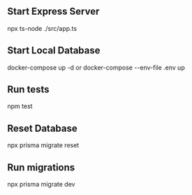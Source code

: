 ## Start Express Server
npx ts-node ./src/app.ts

## Start Local Database
docker-compose up -d or docker-compose --env-file .env up

## Run tests
npm test

## Reset Database
npx prisma migrate reset

## Run migrations
npx prisma migrate dev
